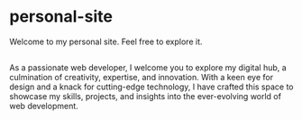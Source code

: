 # personal-site
Welcome to my personal site. Feel free to explore it.

##
As a passionate web developer, I welcome you to explore my digital hub, a culmination of creativity, expertise, and innovation. With a keen eye for design and a knack for cutting-edge technology, I have crafted this space to showcase my skills, projects, and insights into the ever-evolving world of web development.
